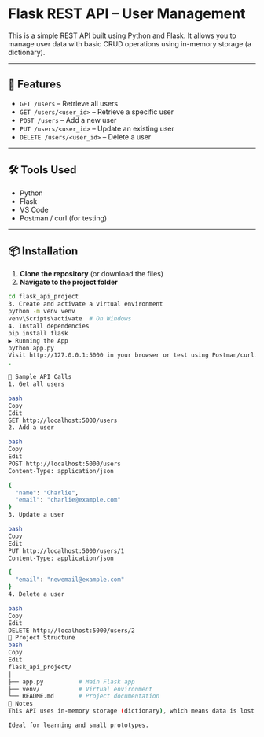 # Flask REST API – User Management

This is a simple REST API built using Python and Flask. It allows you to manage user data with basic CRUD operations using in-memory storage (a dictionary).

---

## 🚀 Features

- `GET /users` – Retrieve all users  
- `GET /users/<user_id>` – Retrieve a specific user  
- `POST /users` – Add a new user  
- `PUT /users/<user_id>` – Update an existing user  
- `DELETE /users/<user_id>` – Delete a user

---

## 🛠️ Tools Used

- Python
- Flask
- VS Code
- Postman / curl (for testing)

---

## 📦 Installation

1. **Clone the repository** (or download the files)
2. **Navigate to the project folder**

```bash
cd flask_api_project
3. Create and activate a virtual environment
python -m venv venv
venv\Scripts\activate  # On Windows
4. Install dependencies
pip install flask
▶️ Running the App
python app.py
Visit http://127.0.0.1:5000 in your browser or test using Postman/curl.
.

🧪 Sample API Calls
1. Get all users

bash
Copy
Edit
GET http://localhost:5000/users
2. Add a user

bash
Copy
Edit
POST http://localhost:5000/users
Content-Type: application/json

{
  "name": "Charlie",
  "email": "charlie@example.com"
}
3. Update a user

bash
Copy
Edit
PUT http://localhost:5000/users/1
Content-Type: application/json

{
  "email": "newemail@example.com"
}
4. Delete a user

bash
Copy
Edit
DELETE http://localhost:5000/users/2
📂 Project Structure
bash
Copy
Edit
flask_api_project/
│
├── app.py          # Main Flask app
├── venv/           # Virtual environment
└── README.md       # Project documentation
📌 Notes
This API uses in-memory storage (dictionary), which means data is lost on restart.

Ideal for learning and small prototypes.


